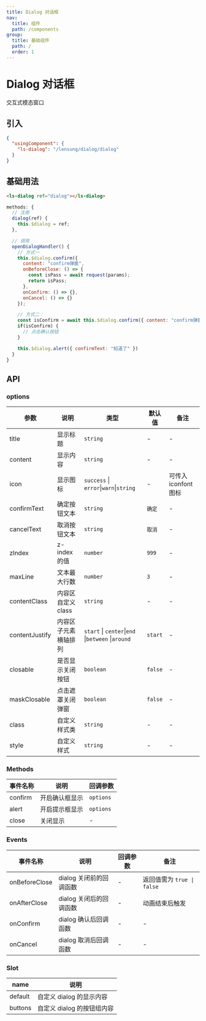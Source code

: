 ```yaml
---
title: Dialog 对话框
nav:
  title: 组件
  path: /components
group:
  title: 基础组件
  path: /
  order: 1
---
```


# Dialog 对话框

交互式模态窗口

## 引入

```json
{
  "usingComponent": {
    "ls-dialog": "/lensung/dialog/dialog"
  }
}
```

## 基础用法

```html
<ls-dialog ref="dialog"></ls-dialog>
```

```js
methods: {
  // 注册
  dialog(ref) {
    this.$dialog = ref;
  },

  // 调用
  openDialogHandler() {
    // 方式一
    this.$dialog.confirm({ 
      content: "confirm弹窗",
      onBeforeClose: () => {
        const isPass = await request(params);
        return isPass;
      },
      onConfirm: () => {},
      onCancel: () => {}
    });

    // 方式二：
    const isConfirm = await this.$dialog.confirm({ content: "confirm弹窗" });
    if(isConfirm) {
      // 点击确认按钮
    }

    this.$dialog.alert({ confirmText: "知道了" })
  }
}
```

## API

### options

| 参数           | 说明                 | 类型                                                | 默认值  | 备注                 |
| -------------- | -------------------- | --------------------------------------------------- | ------- | -------------------- |
| title          | 显示标题             | `string`                                            | -       | -                    |
| content        | 显示内容             | `string`                                            | -       | -                    |
| icon           | 显示图标             | `success` \| `error`\|`warn`\|`string`              | -       | 可传入 iconfont 图标 |
| confirmText    | 确定按钮文本         | `string`                                            | `确定`  | -                    |
| cancelText     | 取消按钮文本         | `string`                                            | `取消`  | -                    |
| zIndex         | z-index 的值         | `number`                                            | `999`   | -                    |
| maxLine        | 文本最大行数         | `number`                                            | `3`     | -                    |
| contentClass   | 内容区自定义 class   | `string`                                            | -       | -                    |
| contentJustify | 内容区子元素横轴排列 | `start` \| `center`\|`end` \|`between` \|`around`   | `start` | -                    |
| closable       | 是否显示关闭按钮     | `boolean`                                           | `false` | -                    |
| maskClosable   | 点击遮罩关闭弹窗     | `boolean`                                           | `false` | -                    |
| class          | 自定义样式类         | `string`                                            | -       | -                    |
| style          | 自定义样式           | `string`                                            | -       | -                    |

### Methods

| 事件名称 | 说明           | 回调参数  |
| -------- | -------------- | --------- |
| confirm  | 开启确认框显示 | `options` |
| alert    | 开启提示框显示 | `options` |
| close    | 关闭显示       | -         |

### Events

| 事件名称      | 说明                    | 回调参数 | 备注                       |
| ------------- | ----------------------- | -------- | -------------------------- |
| onBeforeClose | dialog 关闭前的回调函数 | -        | 返回值需为 `true \| false` |
| onAfterClose  | dialog 关闭后的回调函数 | -        | 动画结束后触发             |
| onConfirm     | dialog 确认后回调函数   | -        | -                          |
| onCancel      | dialog 取消后回调函数   | -        | -                          |

### Slot

| name    | 说明                       |
| ------- | -------------------------- |
| default | 自定义 dialog 的显示内容   |
| buttons | 自定义 dialog 的按钮组内容 |
